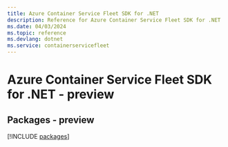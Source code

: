 ```yaml
---
title: Azure Container Service Fleet SDK for .NET
description: Reference for Azure Container Service Fleet SDK for .NET
ms.date: 04/03/2024
ms.topic: reference
ms.devlang: dotnet
ms.service: containerservicefleet
---
```

# Azure Container Service Fleet SDK for .NET - preview
## Packages - preview
[!INCLUDE [packages](container-service-fleet-index.md)]